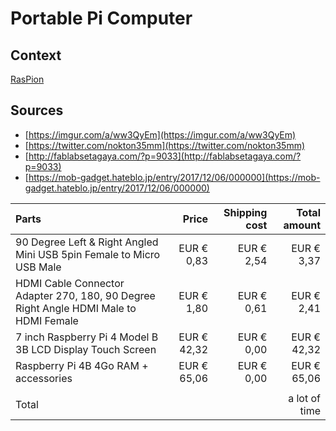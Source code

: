 <!--
Created by Its-Just-Nans - https://github.com/Its-Just-Nans
Copyright Its-Just-Nans
--->

# Portable Pi Computer

## Context

[RasPion](https://hackaday.com/2016/07/08/beautiful-raspberry-pi-laptop-inspired-by-psion/)

## Sources

- [https://imgur.com/a/ww3QyEm](https://imgur.com/a/ww3QyEm)
- [https://twitter.com/nokton35mm](https://twitter.com/nokton35mm)
- [http://fablabsetagaya.com/?p=9033](http://fablabsetagaya.com/?p=9033)
- [https://mob-gadget.hateblo.jp/entry/2017/12/06/000000](https://mob-gadget.hateblo.jp/entry/2017/12/06/000000)

|                                        Parts                                                    |      Price     |   Shipping cost |  Total amount |
|:------------------------------------------------------------------------------------------------|---------------:|----------------:|--------------:|
| 90 Degree Left & Right Angled Mini USB 5pin Female to Micro USB Male                            | EUR €  0,83    |    EUR € 2,54   | EUR €  3,37   |
| HDMI Cable Connector Adapter 270, 180, 90 Degree Right Angle HDMI Male to HDMI Female           | EUR €  1,80    |    EUR € 0,61   | EUR €  2,41   |
| 7 inch Raspberry Pi 4 Model B 3B LCD Display Touch Screen                                       | EUR € 42,32    |    EUR € 0,00   | EUR € 42,32   |
| Raspberry Pi 4B 4Go RAM + accessories                                                           | EUR € 65,06    |    EUR € 0,00   | EUR € 65,06   |
|                                                                                                 |                |                 |               |
| Total                                                                                           |                |                 | a lot of time |

